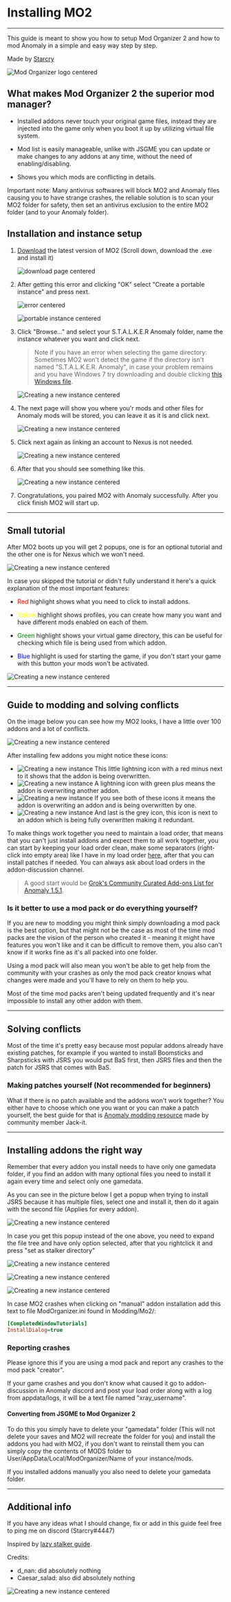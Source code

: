 # Installing MO2

___

This guide is meant to show you how to setup Mod Organizer 2 and how to mod Anomaly in a simple and easy way step by step.

Made by [Starcry](https://www.blogger.com/profile/07678551170854762591)

![Mod Organizer logo centered](assets/mo2-images/mo2anomaly.png)

## What makes Mod Organizer 2 the superior mod manager?

- Installed addons never touch your original game files, instead they are injected into the game only when you boot it up by utilizing virtual file system.

- Mod list is easily manageable, unlike with JSGME you can update or make changes to any addons at any time, without the need of enabling/disabling.

- Shows you which mods are conflicting in details.

Important note: Many antivirus softwares will block MO2 and Anomaly files causing you to have strange crashes, the reliable solution is to scan your MO2 folder for safety, then set an antivirus exclusion to the entire MO2 folder (and to your Anomaly folder).

## Installation and instance setup

1. [Download](https://github.com/Modorganizer2/modorganizer/releases) the latest version of MO2
(Scroll down, download the .exe and install it)

    ![download page centered](assets/mo2-images/0.png)

2. After getting this error and clicking "OK" select "Create a portable instance" and press next.

    ![error centered](assets/mo2-images/error.png)

    ![portable instance centered](assets/mo2-images/portable.png)

3. Click "Browse..." and select your S.T.A.L.K.E.R Anomaly folder, name the instance whatever you want and click next.

    > Note if you have an error when selecting the game directory:
    Sometimes MO2 won't detect the game if the directory isn't named "S.T.A.L.K.E.R. Anomaly", in case your problem remains and you have Windows 7 try downloading and double clicking [this Windows file](https://www.microsoft.com/en-us/download/details.aspx?id=47442).

    ![Creating a new instance centered](assets/mo2-images/newinstance.png)

4. The next page will show you where you'r mods and other files for Anomaly mods will be stored, you can leave it as it is and click next.

    ![Creating a new instance centered](assets/mo2-images/1.png)

5. Click next again as linking an account to Nexus is not needed.

    ![Creating a new instance centered](assets/mo2-images/2.png)

6. After that you should see something like this.

    ![Creating a new instance centered](assets/mo2-images/3.png)

7. Congratulations, you paired MO2 with Anomaly successfully.
After you click finish MO2 will start up.

___

## Small tutorial

After MO2 boots up you will get 2 popups, one is for an optional tutorial and the other one is for Nexus which we won't need.

![Creating a new instance centered](assets/mo2-images/4.png)

In case you skipped the tutorial or didn't fully understand it here's a quick explanation of the most important features:

- <text style="color: red">Red</text> highlight shows what you need to click to install addons.

- <text style="color: yellow">Yellow</text> highlight shows profiles, you can create how many you want and have different mods enabled on each of them.

- <text style="color: green">Green</text> highlight shows your virtual game directory, this can be useful for checking which file is being used from which addon.

- <text style="color: blue">Blue</text> highlight is used for starting the game, if you don't start your game with this button your mods won't be activated.

![Creating a new instance centered](assets/mo2-images/5.png)

___

## Guide to modding and solving conflicts

On the image below you can see how my MO2 looks, I have a little over 100 addons and a lot of conflicts.

![Creating a new instance centered](assets/mo2-images/6.png)

After installing few addons you might notice these icons:

- ![Creating a new instance](../../assets/icons/mo2/conflict-overwritten.png) This little lightning icon with a red minus next to it shows that the addon is being overwritten.
- ![Creating a new instance](../../assets/icons/mo2/conflict-overwrite.png) A lightning icon with green plus means the addon is overwriting another addon.
- ![Creating a new instance](../../assets/icons/mo2/conflict-mixed.png) If you see both of these icons it means the addon is overwriting an addon and is being overwritten by one.
- ![Creating a new instance](../../assets/icons/mo2/conflict-redundant.png) And last is the grey icon, this icon is next to an addon which is being fully overwritten making it redundant.

To make things work together you need to maintain a load order, that means that you can't just install addons and expect them to all work together, you can start by keeping your load order clean, make some separators (right-click into empty area) like I have in my load order [here](https://imgur.com/a/6d29UzT), after that you can install patches if needed. You can always ask about load orders in the addon-discussion channel.

> A good start would be [Grok's Community Curated Add-ons List for Anomaly 1.5.1](https://www.moddb.com/mods/stalker-anomaly/addons/groks-anomaly-community-curated-add-ons-list).

### Is it better to use a mod pack or do everything yourself?

If you are new to modding you might think simply downloading a mod pack is the best option, but that might not be the case as most of the time mod packs are the vision of the person who created it - meaning it might have features you won't like and it can be difficult to remove them, you also can't know if it works fine as it's all packed into one folder.

Using a mod pack will also mean you won't be able to get help from the community with your crashes as only the mod pack creator knows what changes were made and you'll have to rely on them to help you.

Most of the time mod packs aren't being updated frequently and it's near impossible to install any other addon with them.

___

## Solving conflicts

Most of the time it's pretty easy because most popular addons already have existing patches, for example if you wanted to install Boomsticks and Sharpsticks with JSRS you would put BaS first, then JSRS files and then the patch for JSRS that comes with BaS.

### Making patches yourself (Not recommended for beginners)

What if there is no patch available and the addons won't work together? You either have to choose which one you want or you can make a patch yourself, the best guide for that is [Anomaly modding resource](https://www.moddb.com/mods/stalker-anomaly/addons/anomaly-modding-resource-compatibility-patching) made by community member Jack-it.

___

## Installing addons the right way

Remember that every addon you install needs to have only one gamedata folder, if you find an addon with many optional files you need to install it again every time and select only one gamedata.

As you can see in the picture below I get a popup when trying to install JSRS because it has multiple files, select one and install it, then do it again with the second file (Applies for every addon).

![Creating a new instance centered](assets/mo2-images/11.png)

In case you get this popup instead of the one above, you need to expand the file tree and have only option selected, after that you rightclick it and press "set as stalker directory"

![Creating a new instance centered](assets/mo2-images/12.png)

![Creating a new instance centered](assets/mo2-images/13.png)

![Creating a new instance centered](assets/mo2-images/14.png)

In case MO2 crashes when clicking on "manual" addon installation add this text to file ModOrganizer.ini found in Modding/Mo2/:

```ini
[CompletedWindowTutorials]
InstallDialog=true
```

### Reporting crashes

Please ignore this if you are using a mod pack and report any crashes to the mod pack "creator".

If your game crashes and you don't know what caused it go to addon-discussion in Anomaly discord and post your load order along with a log from appdata/logs, it will be a text file named "xray_username".

#### Converting from JSGME to Mod Organizer 2

To do this you simply have to delete your "gamedata" folder (This will not delete your saves and MO2 will recreate the folder for you) and install the addons you had with MO2, if you don't want to reinstall them you can simply copy the contents of MODS folder to User/AppData/Local/ModOrganizer/Name of your instance/mods.

If you installed addons manually you also need to delete your gamedata folder.

___

## Additional info

If you have any ideas what I should change, fix or add in this guide feel free to ping me on discord (Starcry#4447)

Inspired by [lazy stalker guide](https://lazystalker.blogspot.com/2020/11/mod-organizer-2-stalker-anomaly-addons.html).

Credits:

- d_nan: did absolutely nothing
- Caesar_salad: also did absolutely nothing

![Creating a new instance centered](assets/mo2-images/fuckjsgme3.png)
